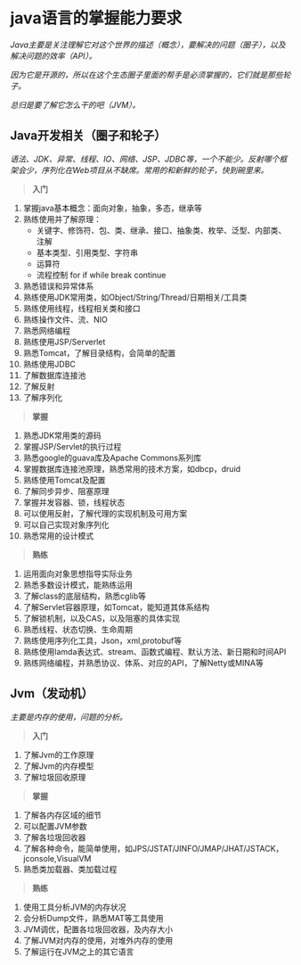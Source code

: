 # java语言的掌握能力要求

*Java主要是关注理解它对这个世界的描述（概念），要解决的问题（圈子），以及解决问题的效率（API）。*

*因为它是开源的，所以在这个生态圈子里面的帮手是必须掌握的，它们就是那些轮子。*

*总归是要了解它怎么干的吧（JVM）。*

## Java开发相关（圈子和轮子）
*语法、JDK、异常、线程、IO、网络、JSP、JDBC等，一个不能少。反射哪个框架会少，序列化在Web项目从不缺席。常用的和新鲜的轮子，快到碗里来。*

> **入门**

1. 掌握java基本概念：面向对象，抽象，多态，继承等
2. 熟练使用并了解原理：
   - 关键字、修饰符、包、类、继承、接口、抽象类、枚举、泛型、内部类、注解
   - 基本类型、引用类型、字符串
   - 运算符
   - 流程控制 for if while break continue
3. 熟悉错误和异常体系
4. 熟练使用JDK常用类，如Object/String/Thread/日期相关/工具类
5. 熟练使用线程，线程相关类和接口
6. 熟练操作文件、流、NIO
7. 熟悉网络编程
8. 熟练使用JSP/Serverlet
9. 熟悉Tomcat，了解目录结构，会简单的配置
10. 熟练使用JDBC
11. 了解数据库连接池
12. 了解反射
13. 了解序列化


> **掌握**

1. 熟悉JDK常用类的源码
2. 掌握JSP/Servlet的执行过程
3. 熟悉google的guava库及Apache Commons系列库
4. 掌握数据库连接池原理，熟悉常用的技术方案，如dbcp，druid
5. 熟练使用Tomcat及配置
6. 了解同步异步、阻塞原理
7. 掌握并发容器、锁，线程状态
8. 可以使用反射，了解代理的实现机制及可用方案
9. 可以自己实现对象序列化
10. 熟悉常用的设计模式


> **熟练**

1. 运用面向对象思想指导实际业务
2. 熟悉多数设计模式，能熟练运用
3. 了解class的底层结构，熟悉cglib等
4. 了解Servlet容器原理，如Tomcat，能知道其体系结构
5. 了解锁机制，以及CAS，以及阻塞的具体实现
6. 熟悉线程、状态切换、生命周期
7. 熟练使用序列化工具，Json，xml,protobuf等
8. 熟练使用lamda表达式、stream、函数式编程、默认方法、新日期和时间API
9. 熟练网络编程，并熟悉协议、体系、对应的API，了解Netty或MINA等


## Jvm（发动机）
*主要是内存的使用，问题的分析。*

> **入门**
1. 了解Jvm的工作原理
2. 了解Jvm的内存模型
3. 了解垃圾回收原理

> **掌握**
1. 了解各内存区域的细节
2. 可以配置JVM参数
3. 了解各垃圾回收器
4. 了解各种命令，能简单使用，如JPS/JSTAT/JINFO/JMAP/JHAT/JSTACK，jconsole,VisualVM
5. 熟悉类加载器、类加载过程

> **熟练**
1. 使用工具分析JVM的内存状况
2. 会分析Dump文件，熟悉MAT等工具使用
3. JVM调优，配置各垃圾回收器，及内存大小
4. 了解JVM对内存的使用，对堆外内存的使用
5. 了解运行在JVM之上的其它语言

